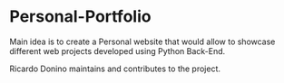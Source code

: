 # Personal-Portfolio

Main idea is to create a Personal website that would allow to showcase different web projects developed using Python Back-End.

Ricardo Donino maintains and contributes to the project. 

